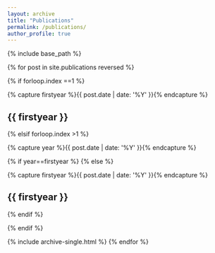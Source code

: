 ```yaml
---
layout: archive
title: "Publications"
permalink: /publications/
author_profile: true
---
```



{% include base_path %}

{% for post in site.publications reversed %}


{% if forloop.index ==1 %}


  {% capture firstyear %}{{ post.date | date: '%Y' }}{% endcapture %}
  <h2 id="{{ firstyear | slugify }}" class="archive__subtitle">{{ firstyear }}</h2>

{% elsif forloop.index >1 %}

  {% capture year %}{{ post.date | date: '%Y' }}{% endcapture %}

  {% if year==firstyear %}
  {% else %}

  {% capture firstyear %}{{ post.date | date: '%Y' }}{% endcapture %}
  <h2 id="{{ firstyear | slugify }}" class="archive__subtitle">{{ firstyear }}</h2>
  {% endif %}

{% endif %}


  {% include archive-single.html %}
{% endfor %}
